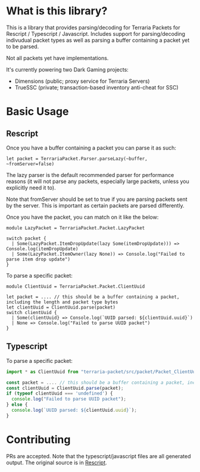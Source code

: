  # What is this library?
 This is a library that provides parsing/decoding for Terraria Packets for Rescript / Typescript / Javascript. Includes support for parsing/decoding indivudual packet types as well as parsing a buffer containing a packet yet to be parsed.

 Not all packets yet have implementations.

 It's currently powering two Dark Gaming projects:
 * Dimensions (public; proxy service for Terraria Servers)
 * TrueSSC (private; transaction-based inventory anti-cheat for SSC)

# Basic Usage
## Rescript
Once you have a buffer containing a packet you can parse it as such:
```rescript
let packet = TerrariaPacket.Parser.parseLazy(~buffer, ~fromServer=false)
```

The lazy parser is the default recommended parser for performance reasons (it will not parse any packets, especially large packets, unless you explicitly need it to).

Note that fromServer should be set to true if you are parsing packets sent by the server. This is important as certain packets are parsed differently.

Once you have the packet, you can match on it like the below:

```rescript
module LazyPacket = TerrariaPacket.Packet.LazyPacket

switch packet {
  | Some(LazyPacket.ItemDropUpdate(lazy Some(itemDropUpdate))) => Console.log(itemDropUpdate)
  | Some(LazyPacket.ItemOwner(lazy None)) => Console.log("Failed to parse item drop update")
}
```

To parse a specific packet:
```rescript
module ClientUuid = TerrariaPacket.Packet.ClientUuid

let packet = .... // this should be a buffer containing a packet, including the length and packet type bytes
let clientUuid = ClientUuid.parse(packet)
switch clientUuid {
  | Some(clientUuid} => Console.log(`UUID parsed: ${clientUuid.uuid}`)
  | None => Console.log("Failed to parse UUID packet")
}
```

## Typescript
To parse a specific packet:
```typescript
import * as ClientUuid from "terraria-packet/src/packet/Packet_ClientUuid.gen";

const packet = .... // this should be a buffer containing a packet, including the length and packet type bytes
const clientUuid = ClientUuid.parse(packet);
if (typeof clientUuid === 'undefined') {
  console.log("Failed to parse UUID packet");
} else {
  console.log(`UUID parsed: ${clientUuid.uuid}`);
}
```

# Contributing
PRs are accepted. Note that the typescript/javascript files are all generated output. The original source is in [Rescript](https://rescript-lang.org/).
